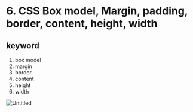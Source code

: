 # 6. CSS Box model, Margin, padding, border, content, height, width
## keyword

1. box model
2. margin
3. border
4. content
5. height
6. width

![Untitled](https://s3-us-west-2.amazonaws.com/secure.notion-static.com/e9da4363-8430-4c54-9534-1f4f8a1c0184/Untitled.png)